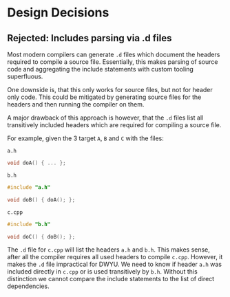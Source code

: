 # Design Decisions

## Rejected: Includes parsing via .d files

Most modern compilers can generate `.d` files which document the headers required to compile a source file.
Essentially, this makes parsing of source code and aggregating the include statements with custom tooling superfluous.

One downside is, that this only works for source files, but not for header only code.
This could be mitigated by generating source files for the headers and then running the compiler on them.

A major drawback of this approach is however, that the `.d` files list all transitively included headers which are
required for compiling a source file.

For example, given the 3 target `A`, `B` and `C` with the files:

`a.h`
```c++
void doA() { ... };
```

`b.h`
```c++
#include "a.h"

void doB() { doA(); };
```

`c.cpp`
```c++
#include "b.h"

void doC() { doB(); };
```

The `.d` file for `c.cpp` will list the headers `a.h` and `b.h`.
This makes sense, after all the compiler requires all used headers to compile `c.cpp`.
However, it makes the `.d` file impractical for DWYU.
We need to know if header `a.h` was included directly in `c.cpp` or is used transitively by `b.h`.
Without this distinction we cannot compare the include statements to the list of direct dependencies.
